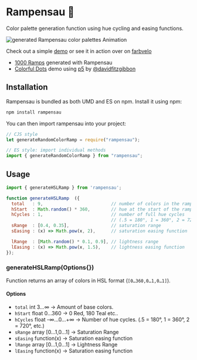 # Rampensau 🐷

Color palette generation function using hue cycling and easing functions.

![generated Rampensau color palettes Animation](./rampensau.gif)

Check out a simple [demo](https://codepen.io/meodai/pen/yLvgxQK?editors=0010) or see it in action over on [farbvelo](https://farbvelo.elastiq.ch/)

- [1000 Ramps](https://codepen.io/meodai/pen/ExQWwar?editors=0110) generated with Rampensau 
- [Colorful Dots](https://codepen.io/loficodes/full/GRQWOEG) demo using [p5](https://p5js.org/) by [@davidfitzgibbon](https://github.com/davidfitzgibbon)

## Installation

Rampensau is bundled as both UMD and ES on npm. Install it using npm:

```js
npm install rampensau
```

You can then import rampensau into your project:

```js
// CJS style
let generateRandomColorRamp = require("rampensau");

// ES style: import individual methods
import { generateRandomColorRamp } from "rampensau";
```

## Usage

```js
import { generateHSLRamp } from 'rampensau';

function generateHSLRamp  ({
  total   : 9,                          // number of colors in the ramp
  hStart  : Math.random() * 360,        // hue at the start of the ramp
  hCycles : 1,                          // number of full hue cycles 
                                        // (.5 = 180°, 1 = 360°, 2 = 720°, etc.)
  sRange  : [0.4, 0.35],                // saturation range
  sEasing : (x) => Math.pow(x, 2),      // saturation easing function

  lRange  : [Math.random() * 0.1, 0.9], // lightness range
  lEasing : (x) => Math.pow(x, 1.5),    // lightness easing function
});
```

### generateHSLRamp(Options{})

Function returns an array of colors in HSL format (`[0…360,0…1,0…1]`).

#### Options

- `total` int 3…∞ → Amount of base colors.
- `hStart` float 0…360 → 0 Red, 180 Teal etc..
- `hCycles` float -∞…0…+∞ → Number of hue cycles. (.5 = 180°, 1 = 360°, 2 = 720°, etc.)
- `sRange` array [0…1,0…1] → Saturation Range
- `sEasing` function(x) → Saturation easing function
- `lRange` array [0…1,0…1] → Lightness Range
- `lEasing` function(x) → Saturation easing function
